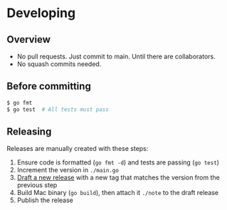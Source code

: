 # Developing

## Overview

- No pull requests. Just commit to main. Until there are collaborators.
- No squash commits needed.

## Before committing

```sh
$ go fmt
$ go test  # All tests must pass
```

## Releasing

Releases are manually created with these steps:

1. Ensure code is formatted (`go fmt -d`) and tests are passing (`go test`)
2. Increment the version in `./main.go`
3. [Draft a new release](https://github.com/jbrudvik/note/releases/new) with a new tag that matches the version from the previous step
4. Build Mac binary (`go build`), then attach it `./note` to the draft release
5. Publish the release
